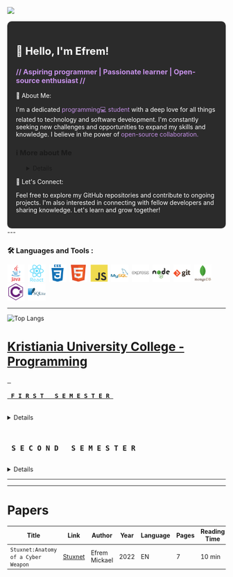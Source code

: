![](https://komarev.com/ghpvc/?username=EfremMic&label=PROFILE+VIEWS)
<div style="background-color: #2b2b2b; padding: 20px; border-radius: 10px;">
  <h1 style="color: #ffffff; font-size: 24px;">👋 Hello, I'm Efrem!</h1>
  
  
  <h3 style="color: #c792ea;">// Aspiring programmer | Passionate learner | Open-source enthusiast //</h3>

  <p style="color: #ffffff;">🌟 About Me:</p>
  <p style="color: #ffffff;">I'm a dedicated <span style="color: #c792ea;"> programming💻 student</span> with a deep love for all things related to technology and software development. I'm constantly seeking new challenges and opportunities to expand my skills and knowledge. I believe in the power of <span style="color: #c792ea;">open-source collaboration.</span> </p>

<p style="color: #ffffff;"><h3> ℹ️ More about Me</h3></p>
  <ul><lo><details >
  <p style="color: #ffffff;"><h3> 💼 Skills</h3> </p>
 <ul><lo><details >
  <p style="color: #ffffff;">My primary areas of focus include <span style="color: #c792ea;"><code>JavaScript</code>, <code>Java</code>, <code>C#</code>,<code>Python</code>, <code>React</code>, <code>Node.js</code>, <code>Express</code>, <code>Mongoose</code>, <code>SQLite</code>, <code>SQL</code></span>. Enthusiastically committed to continuous learning and personal growth.
  </details ></lo></ul>

<p style="color: #ffffff;"><h3> 🌐 Projects</h3></p>
  <ul><lo><details >

  <p>Welcome to my collection of projects! Below, you'll find a selection of projects. Please note that this list is a work in progress, and I will actively add more projects. Check back later for updates or check my repository.

Feel free to explore the existing projects, and if you have any questions or feedback, don't hesitate to reach out.

Thank you for visiting❤️!</p>



 <summary><strong>Simple Projects</strong></summary>
  <ul>
    <li>
      <a href="https://github.com/EfremMic/PickRandomCards">
        <strong>Pick a Random Card ♠️</strong>
      </a>
      - Pick a Random Card is a very simple but great way to learn C#. This project demonstrates how to pick a random playing card from a standard deck of 52 cards 🃏.
    </li>

 <li>
      <a href="https://github.com/EfremMic/Real_Estate_Bidding_App#license">
        <strong>Real Estate Bidding App 🏘️</strong>
      </a>
      - Real Estate Bidding App: A user-friendly command-line application that simulates real estate bidding. Users can bid on houses, view current bid information, and explore the world of real estate auctions. This Java application is a fun way to experience the thrill of real estate bidding without leaving your computer.
    </li>



   
    
  </ul>





    
  </details ></lo></ul>
  

<p style="color: #ffffff;"><h3> 📚 Education</h3></p>
  <ul><lo><details >
   <p style="color: #ffffff;">I'm currently pursuing a degree🧑‍🎓 in <span style="color: #c792ea;">Programming💻</span> at <span style="color: #c792ea;">Kristiania University College🏫</span>. I'm enthusiastic about learning and always looking for opportunities to enhance my programming skills both inside and outside of the classroom.</p>
  </details ></lo></ul>


 <p style="color: #ffffff;"><h3>🌱 Interests</h3></p>
  <ul><lo><details >
  <p style="color: #ffffff;">Apart from coding and learning, I have a keen interest in <span style="color: #c792ea;">reading📖</span>, <span style="color: #c792ea;">working out🏃</span>, and spending time with family and friends. I believe in maintaining a healthy work-life balance and enjoy exploring different activities that broaden my perspective.</p>
  </details ></lo></ul>
  


<p style="color: #ffffff;"><h3>📫 Contact</h3></p>
  <ul><lo><details >
   <p style="color: #ffffff;"> I'm always open to networking, collaboration, and discussing exciting new projects.</p>
<p>Contact me via email: <a href="mailto:urbanlamda@gmail.com">urbanlamda@gmail.com</a></p>
  </details ></lo></ul>
  </details ></lo></ul>
  
 
  
 

  <p style="color: #ffffff;">🤝 Let's Connect:</p>
  <p style="color: #ffffff;">Feel free to explore my GitHub repositories and contribute to ongoing projects. I'm also interested in connecting with fellow developers and sharing knowledge. Let's learn and grow together!</p>
</div>
<div>
  ---

### :hammer_and_wrench: Languages and Tools :
 <img src="https://github.com/devicons/devicon/blob/master/icons/java/java-original-wordmark.svg" alt="Java" width="40" height="40"/>&nbsp;
 <img src="https://github.com/devicons/devicon/blob/master/icons/react/react-original-wordmark.svg" alt="React" width="40" height="40"/>&nbsp;
 <img src="https://github.com/devicons/devicon/blob/master/icons/css3/css3-plain-wordmark.svg" alt="CSS3" width="40" height="40"/>&nbsp;
 <img src="https://github.com/devicons/devicon/blob/master/icons/html5/html5-original.svg" alt="HTML5" width="40" height="40"/>&nbsp;
 <img src="https://github.com/devicons/devicon/blob/master/icons/javascript/javascript-original.svg" alt="JavaScript" width="40" height="40"/>&nbsp;
 <img src="https://github.com/devicons/devicon/blob/master/icons/mysql/mysql-original-wordmark.svg" alt="MySQL" width="40" height="40"/>&nbsp;
 <img src="https://github.com/devicons/devicon/blob/master/icons/express/express-original-wordmark.svg" alt="Express" width="40" height="40"/>&nbsp; <img src="https://github.com/devicons/devicon/blob/master/icons/nodejs/nodejs-original-wordmark.svg" alt="Node.js" width="40" height="40"/>&nbsp;
 <img src="https://github.com/devicons/devicon/blob/master/icons/git/git-original-wordmark.svg" alt="Git" width="40" height="40"/>&nbsp;
 <img src="https://github.com/devicons/devicon/blob/master/icons/mongodb/mongodb-original-wordmark.svg"  alt="MongoDB" width="40" height="40"/>&nbsp;
 <img src="https://github.com/devicons/devicon/blob/master/icons/csharp/csharp-line.svg" alt="C#" width="40" height="40"/>&nbsp;
 <img src="https://github.com/devicons/devicon/blob/master/icons/sqlite/sqlite-original-wordmark.svg" alt="SQLite" width="40" height="40"/>&nbsp;
</div>



**************************************************************************************************************
![Top Langs](https://github-readme-stats.vercel.app/api/top-langs/?username=EfremMic&layout=compact)

<h1> <a href="https://www.kristiania.no/studier/bachelor/informasjonsteknologi-programmering/" </a> Kristiania University College - Programming </h1>

<pre> <h4> F I R S T   S E M E S T E R </h4></pre>
<details >
<ul dir="auto">
<li><a href="https://">PGR103 - Creative webproject Lectures #Will be added soon!</a> 
<ul dir="auto">
<li><a href="https://github.com/EfremMic/Pre_Exam_web_project_EA_SPORT">My-Pre-exam web-project</a></li> 
</ul>
</li>
<li><a href="https:">PGR102, Intro. to Programming</a> 
<ul dir="auto">
<li><a href="https:">PGR102, Course requirements</a></li>
</ul>
</li>
  
<li><a href="https://github.com/EfremMic/Digital_Technology_Lectures">TK1104-Digital Techonology Lectures</a></li>
<ul dir="auto">
<li><a href="https://github.com/EfremMic/AI-Supercomputers-VS-Metaverse-PPW/blob/main/METAVERSE-%20EFREM%20MICKAEL.pdf">My-Pre-exam presentation</a></li> 
</ul>
<li><a href="https://github.com/EfremMic/Database-lectures-2022">DB1102 - Database Lectures</a>
<ul dir="auto">
<li><a href="https:">DB1102, Course requirements</a></li> 
</ul>
</li>
</ul>
</details>

<pre> <h3> S E C O N D   S E M E S T E R </h3></pre>
<details >
<ul dir="auto">
<li><a href="https://">TK2100 - Information Security -Exam</a> 
<ul dir="auto">
<li><a href="https://github.com/EfremMic/INFORMATION-SECURITY-COURSE-REQUIREMENTS-TK2100-2023/blob/main/Innlevering-Stuxnet-Efrem.pdf">TK2100, Course requirements</a>"(Godkjent)</li> 
</ul>
  
<li><a href="https:">PGR1121, Programing in Java, Exam</a></li>

  
<li><a href="https://github.com/EfremMic/Data-Structure-And-Algorithms-EXAM-2023">PG4200, Algorithm and datastructure, Exam</a></li>
</li>
</ul>

</details>

---
---
<h1>Papers</h1>

|Title |Link |Author|Year|Language|Pages|Reading Time|
| --- | --- | --- | --- | --- | --- | --- |
| `Stuxnet:Anatomy of a Cyber Weapon` |<a href="https://github.com/EfremMic/INFORMATION-SECURITY-COURSE-REQUIREMENTS-TK2100-2023/blob/main/Innlevering-Stuxnet-Efrem.pdf">Stuxnet</a> | Efrem Mickael| 2022|EN|7|10 min|






